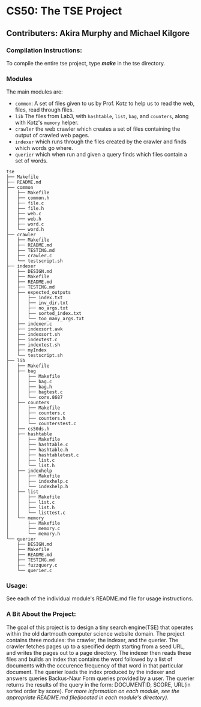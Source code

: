 # CS50: The TSE Project

## Contributers: Akira Murphy and Michael Kilgore 

### Compilation Instructions:
To compile the entire tse project, type _**make**_ in the tse directory.

### Modules
The main modules are:
* `common`: A set of files given to us by Prof. Kotz to help us to read the web, files, read through files.
* `lib` The files from Lab3, with `hashtable`, `list`, `bag`, and `counters`, along with Kotz's `memory` helper.
* `crawler` the web crawler which creates a set of files containing the output of crawled web pages.
* `indexer` which runs through the files created by the crawler and finds which words go where.
* `querier` which when run and given a query finds which files contain a set of words. 

```
tse
├── Makefile
├── README.md
├── common
│   ├── Makefile
│   ├── common.h
│   ├── file.c
│   ├── file.h
│   ├── web.c
│   ├── web.h
│   ├── word.c
│   └── word.h
├── crawler
│   ├── Makefile
│   ├── README.md
│   ├── TESTING.md
│   ├── crawler.c
│   └── testscript.sh
├── indexer
│   ├── DESIGN.md
│   ├── Makefile
│   ├── README.md
│   ├── TESTING.md
│   ├── expected_outputs
│   │   ├── index.txt
│   │   ├── inv_dir.txt
│   │   ├── no_args.txt
│   │   ├── sorted_index.txt
│   │   └── too_many_args.txt
│   ├── indexer.c
│   ├── indexsort.awk
│   ├── indexsort.sh
│   ├── indextest.c
│   ├── indextest.sh
│   ├── myIndex
│   └── testscript.sh
├── lib
│   ├── Makefile
│   ├── bag
│   │   ├── Makefile
│   │   ├── bag.c
│   │   ├── bag.h
│   │   ├── bagtest.c
│   │   └── core.8687
│   ├── counters
│   │   ├── Makefile
│   │   ├── counters.c
│   │   ├── counters.h
│   │   └── counterstest.c
│   ├── cs50ds.h
│   ├── hashtable
│   │   ├── Makefile
│   │   ├── hashtable.c
│   │   ├── hashtable.h
│   │   ├── hashtabletest.c
│   │   ├── list.c
│   │   └── list.h
│   ├── indexhelp
│   │   ├── Makefile
│   │   ├── indexhelp.c
│   │   └── indexhelp.h
│   ├── list
│   │   ├── Makefile
│   │   ├── list.c
│   │   ├── list.h
│   │   └── listtest.c
│   └── memory
│       ├── Makefile
│       ├── memory.c
│       └── memory.h
└── querier
    ├── DESIGN.md
    ├── Makefile
    ├── README.md
    ├── TESTING.md
    ├── fuzzquery.c
    └── querier.c
```

### Usage:
See each of the individual module's README.md file for usage instructions.

### A Bit About the Project:
The goal of this project is to design a tiny search engine(TSE) that operates within the old
dartmouth computer science website domain. The project contains three modules:
the crawler, the indexer, and the querier. The crawler fetches pages up to a specified depth starting from a 
seed URL, and writes the pages out to a page directory. The indexer then reads these files and
builds an index that contains the word followed by a list of documents with the occurence frequency
of that word in that particular document. The querier loads the index produced by the indexer
and answers queries Backus-Naur Form queries provided by a user. The querier returns the results of the query
in the form: DOCUMENTID, SCORE, URL(in sorted order by score). _For more information on each module, see the appropriate
README.md file(located in each module's directory)._